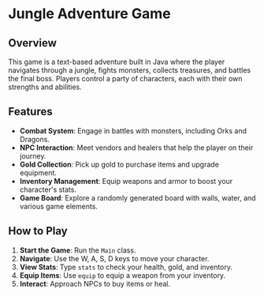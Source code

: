 # Jungle Adventure Game

## Overview
This game is a text-based adventure built in Java where the player navigates through a jungle, fights monsters, collects treasures, and battles the final boss. Players control a party of characters, each with their own strengths and abilities.

## Features
- **Combat System**: Engage in battles with monsters, including Orks and Dragons.
- **NPC Interaction**: Meet vendors and healers that help the player on their journey.
- **Gold Collection**: Pick up gold to purchase items and upgrade equipment.
- **Inventory Management**: Equip weapons and armor to boost your character's stats.
- **Game Board**: Explore a randomly generated board with walls, water, and various game elements.

## How to Play
1. **Start the Game**: Run the `Main` class.
2. **Navigate**: Use the W, A, S, D keys to move your character.
3. **View Stats**: Type `stats` to check your health, gold, and inventory.
4. **Equip Items**: Use `equip` to equip a weapon from your inventory.
5. **Interact**: Approach NPCs to buy items or heal.
